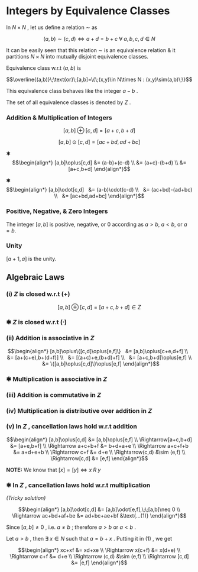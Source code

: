 # Integers by Equivalence Classes

In $N\times N$ , let us define a relation $\sim$ as

$$(a,b)\sim(c,d)\Leftrightarrow a+d=b+c\;\forall\;a,b,c,d\in N$$

It can be easily seen that this relation $\sim$ is an equivalence relation & it partitions $N\times N$ into mutually disjoint equivalence classes.

Equivalence class w.r.t $(a,b)$ is

$$\overline{(a,b)}\;\text{or}\;[a,b]=\{\;(x,y)\in N\times N : (x,y)\sim(a,b)\;\}$$

This equivalence class behaves like the integer $a-b$ .

The set of all equivalence classes is denoted by $Z$ .

### Addition & Multiplication of Integers

$$[a,b]\oplus[c,d]=[a+c,b+d]$$

$$[a,b]\odot[c,d]=[ac+bd,ad+bc]$$

✱ $$\begin{align*}
[a,b]\oplus[c,d]
  &= (a-b)+(c-d) \\
  &= (a+c)-(b+d) \\
  &= [a+c,b+d]
\end{align*}$$

✱ $$\begin{align*}
[a,b]\odot[c,d]
  &= (a-b)\cdot(c-d) \\
  &= (ac+bd)-(ad+bc) \\
  &= [ac+bd,ad+bc]
\end{align*}$$

### Positive, Negative, & Zero Integers

The integer $[a,b]$ is positive, negative, or $0$ according as $a>b$, $a<b$, or $a=b$.

### Unity

$[a+1,a]$ is the unity.

## Algebraic Laws

### (i) $Z$ is closed w.r.t $(+)$

$$[a,b]\oplus[c,d]=[a+c,b+d]\in Z$$

### ✱ $Z$ is closed w.r.t $(\cdot)$

### (ii) Addition is associative in $Z$

$$\begin{align*}
[a,b]\oplus\{[c,d]\oplus[e,f]\}
  &= [a,b]\oplus[c+e,d+f] \\
  &= [a+(c+e),b+(d+f)] \\
  &= [(a+c)+e,(b+d)+f] \\
  &= [a+c,b+d]\oplus[e,f] \\
  &= \{[a,b]\oplus[c,d]\}\oplus[e,f]
\end{align*}$$

### ✱ Multiplication is associative in $Z$

### (iii) Addition is commutative in $Z$

### (iv) Multiplication is distributive over addition in $Z$

### (v) In $Z$ , cancellation laws hold w.r.t addition

$$\begin{align*}
[a,b]\oplus[c,d] &= [a,b]\oplus[e,f] \\
\Rightarrow[a+c,b+d] &= [a+e,b+f] \\
\Rightarrow a+c+b+f &= b+d+a+e \\
\Rightarrow a+c+f+b &= a+d+e+b \\
\Rightarrow c+f &= d+e \\
\Rightarrow(c,d) &\sim (e,f) \\
\Rightarrow[c,d] &= [e,f]
\end{align*}$$

**NOTE:** We know that $[x]=[y]\Leftrightarrow x\;R\;y$

### ✱ In $Z$ , cancellation laws hold w.r.t multiplication

*(Tricky solution)*

$$\begin{align*}
[a,b]\odot[c,d] &= [a,b]\odot[e,f],\;\;[a,b]\neq 0 \\
\Rightarrow ac+bd+af+be &= ad+bc+ae+bf &\text{...(1)}
\end{align*}$$

Since $[a,b]\neq 0$ , i.e. $a\neq b$ ; therefore $a>b$ or $a<b$ .

Let $a>b$ , then $\exists\;x\in N$ such that $a=b+x$ . Putting it in $\text{(1)}$ , we get

$$\begin{align*}
xc+xf &= xd+xe \\
\Rightarrow x(c+f) &= x(d+e) \\
\Rightarrow c+f &= d+e \\
\Rightarrow (c,d) &\sim (e,f) \\
\Rightarrow [c,d] &= [e,f]
\end{align*}$$
